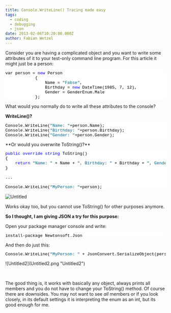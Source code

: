 ```yaml
---
title: Console.WriteLine() Tracing made easy
tags:
  - coding
  - debugging
  - json
date: 2013-02-06T10:20:08.000Z
author: Fabian Wetzel
---
```


Consider you are having a complicated object and you want to write some attributes of it to your test-only command line program. For this article it might just be a person:
<pre class="csharpcode">var person = <span class="kwrd">new</span> Person
            {
                Name = <span class="str">"Fabse"</span>, 
                Birthday = <span class="kwrd">new</span> DateTime(1985, 7, 12), 
                Gender = GenderEnum.Male
            };</pre>
<style type="text/css"><!--
.csharpcode, .csharpcode pre
{
	font-size: small;
	color: black;
	font-family: consolas, "Courier New", courier, monospace;
	background-color: #ffffff;
	/*white-space: pre;*/
}
.csharpcode pre { margin: 0em; }
.csharpcode .rem { color: #008000; }
.csharpcode .kwrd { color: #0000ff; }
.csharpcode .str { color: #006080; }
.csharpcode .op { color: #0000c0; }
.csharpcode .preproc { color: #cc6633; }
.csharpcode .asp { background-color: #ffff00; }
.csharpcode .html { color: #800000; }
.csharpcode .attr { color: #ff0000; }
.csharpcode .alt 
{
	background-color: #f4f4f4;
	width: 100%;
	margin: 0em;
}
.csharpcode .lnum { color: #606060; }
--></style>What would you normally do to write all these attributes to the console?

**WriteLine()?**
<pre class="csharpcode">Console.WriteLine(<span class="str">"Name: "</span>+person.Name);
Console.WriteLine(<span class="str">"Birthday: "</span>+person.Birthday);
Console.WriteLine(<span class="str">"Gender: "</span>+person.Gender);</pre>
<style type="text/css"><!--
.csharpcode, .csharpcode pre
{
	font-size: small;
	color: black;
	font-family: consolas, "Courier New", courier, monospace;
	background-color: #ffffff;
	/*white-space: pre;*/
}
.csharpcode pre { margin: 0em; }
.csharpcode .rem { color: #008000; }
.csharpcode .kwrd { color: #0000ff; }
.csharpcode .str { color: #006080; }
.csharpcode .op { color: #0000c0; }
.csharpcode .preproc { color: #cc6633; }
.csharpcode .asp { background-color: #ffff00; }
.csharpcode .html { color: #800000; }
.csharpcode .attr { color: #ff0000; }
.csharpcode .alt 
{
	background-color: #f4f4f4;
	width: 100%;
	margin: 0em;
}
.csharpcode .lnum { color: #606060; }
--></style>**Or would you overwrite ToString()?**
<pre class="csharpcode"><span class="kwrd">public</span> <span class="kwrd">override</span> <span class="kwrd">string</span> ToString()
{
    <span class="kwrd">return</span> <span class="str">"Name: "</span> + Name + <span class="str">", Birthday: "</span> + Birthday + <span class="str">", Gender: "</span> + Gender;
}

...

Console.WriteLine(<span class="str">"MyPerson: "</span>+person);</pre>
![Untitled](Untitled.png "Untitled")

Works okay too, but you cannot use ToString() for other purposes anymore.

**So I thought, I am giving JSON a try for this purpose:**

Open your package manager console and write:
<pre class="csharpcode">install-package Newtonsoft.Json</pre>
<style type="text/css"><!--
.csharpcode, .csharpcode pre
{
	font-size: small;
	color: black;
	font-family: consolas, "Courier New", courier, monospace;
	background-color: #ffffff;
	/*white-space: pre;*/
}
.csharpcode pre { margin: 0em; }
.csharpcode .rem { color: #008000; }
.csharpcode .kwrd { color: #0000ff; }
.csharpcode .str { color: #006080; }
.csharpcode .op { color: #0000c0; }
.csharpcode .preproc { color: #cc6633; }
.csharpcode .asp { background-color: #ffff00; }
.csharpcode .html { color: #800000; }
.csharpcode .attr { color: #ff0000; }
.csharpcode .alt 
{
	background-color: #f4f4f4;
	width: 100%;
	margin: 0em;
}
.csharpcode .lnum { color: #606060; }
--></style>And then do just this:
<pre class="csharpcode">Console.WriteLine(<span class="str">"MyPerson: "</span> + JsonConvert.SerializeObject(person));</pre>
<style type="text/css"><!--
.csharpcode, .csharpcode pre
{
	font-size: small;
	color: black;
	font-family: consolas, "Courier New", courier, monospace;
	background-color: #ffffff;
	/*white-space: pre;*/
}
.csharpcode pre { margin: 0em; }
.csharpcode .rem { color: #008000; }
.csharpcode .kwrd { color: #0000ff; }
.csharpcode .str { color: #006080; }
.csharpcode .op { color: #0000c0; }
.csharpcode .preproc { color: #cc6633; }
.csharpcode .asp { background-color: #ffff00; }
.csharpcode .html { color: #800000; }
.csharpcode .attr { color: #ff0000; }
.csharpcode .alt 
{
	background-color: #f4f4f4;
	width: 100%;
	margin: 0em;
}
.csharpcode .lnum { color: #606060; }
--></style>![Untitled2](Untitled2.png "Untitled2")

&nbsp;

The good thing is, it works with basically any object, always prints all members and you do not have to change your ToString() method. Of course there are downsides. You may not want to see *all* members or if you look closely, in its default settings it is interpreting the enum as an int, but its good enough for me.


